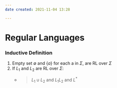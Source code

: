 ```yaml
---
date created: 2021-11-04 13:28

---
```


# Regular Languages

### Inductive Definition

1. Empty set $\emptyset$ and $\{a\}$ for each a in $\Sigma$, are RL over $\Sigma$
2. If $L_1$ and $L_2$ are RL over $\Sigma$:
   - > $L_1 \cup L_2$ and $L_1L_2$ and $L^*$
